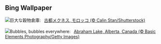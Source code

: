 ## Bing Wallpaper
![](https://www.bing.com/th?id=OHR.MeknesMorocco_JA-JP3587132795_UHD.jpg&w=1000)巨大な穀物倉庫:&nbsp;&ensp;[古都メクネス, モロッコ (© Calin Stan/Shutterstock)](https://www.bing.com/th?id=OHR.MeknesMorocco_JA-JP3587132795_UHD.jpg)
<br><br/>
![](https://www.bing.com/th?id=OHR.BubbleLake_EN-GB9269932898_UHD.jpg&w=1000)Bubbles, bubbles everywhere:&nbsp;&ensp;[Abraham Lake, Alberta, Canada (© Basic Elements Photography/Getty Images)](https://www.bing.com/th?id=OHR.BubbleLake_EN-GB9269932898_UHD.jpg)
<br><br/>
